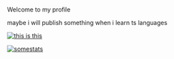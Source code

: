 
#

Welcome to my profile

maybe i will publish something when i learn ts languages

[![this is this](https://skillicons.dev/icons?i=cpp,python,lua)](https://skillicons.dev)

[![somestats](https://github-readme-stats.vercel.app/api?username=xtr3d)](https://github.com/anuraghazra/github-readme-stats)